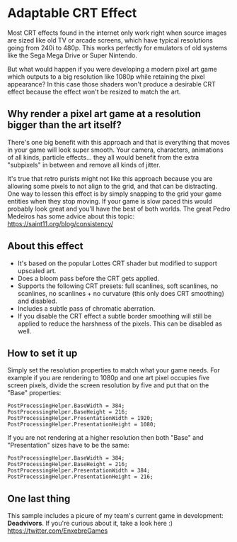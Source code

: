 # Adaptable CRT Effect #

Most CRT effects found in the internet only work right when source images are sized like old TV or arcade screens, which have typical resolutions going from 240i to 480p. This works perfectly for emulators of old systems like the Sega Mega Drive or Super Nintendo.

But what would happen if you were developing a modern pixel art game which outputs to a big resolution like 1080p while retaining the pixel appearance? In this case those shaders won't produce a desirable CRT effect because the effect won't be resized to match the art.

## Why render a pixel art game at a resolution bigger than the art itself? ##

There's one big benefit with this approach and that is everything that moves in your game will look super smooth. Your camera, characters, animations of all kinds, particle effects... they all would benefit from the extra "subpixels" in between and remove all kinds of jitter.

It's true that retro purists might not like this approach because you are allowing some pixels to not align to the grid, and that can be distracting. One way to lessen this effect is by simply snapping to the grid your game entities when they stop moving. If your game is slow paced this would probably look great and you'll have the best of both worlds.
The great Pedro Medeiros has some advice about this topic:
https://saint11.org/blog/consistency/

## About this effect ##

- It's based on the popular Lottes CRT shader but modified to support upscaled art.
- Does a bloom pass before the CRT gets applied.
- Supports the following CRT presets: full scanlines, soft scanlines, no scanlines, no scanlines + no curvature (this only does CRT smoothing) and disabled.
- Includes a subtle pass of chromatic aberration.
- If you disable the CRT effect a subtle border smoothing will still be applied to reduce the harshness of the pixels. This can be disabled as well.

## How to set it up ##

Simply set the resolution properties to match what your game needs.
For example if you are rendering to 1080p and one art pixel occupies five screen pixels, divide the screen resolution by five and put that on the "Base" properties:

```
PostProcessingHelper.BaseWidth = 384;
PostProcessingHelper.BaseHeight = 216;
PostProcessingHelper.PresentationWidth = 1920;
PostProcessingHelper.PresentationHeight = 1080;
```

If you are not rendering at a higher resolution then both "Base" and "Presentation" sizes have to be the same:

```
PostProcessingHelper.BaseWidth = 384;
PostProcessingHelper.BaseHeight = 216;
PostProcessingHelper.PresentationWidth = 384;
PostProcessingHelper.PresentationHeight = 216;
```

## One last thing ##

This sample includes a picure of my team's current game in development: **Deadvivors**. If you're curious about it, take a look here :)
https://twitter.com/EnxebreGames
